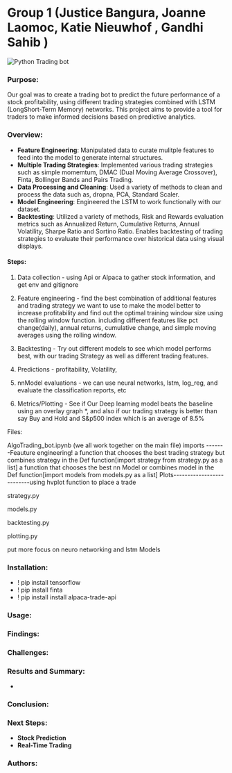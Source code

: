 # Group 1 (Justice Bangura, Joanne Laomoc, Katie Nieuwhof , Gandhi Sahib )

![Python Trading bot](https://static.wixstatic.com/media/1938a7_bbb79b18becc4fcab343725d12ae2598~mv2.jpg/v1/fit/w_1000%2Ch_768%2Cal_c%2Cq_80/file.jpg)

### Purpose:

Our goal was to create a trading bot to predict the future performance of a stock profitability, using different trading strategies combined with LSTM (LongShort-Term Memory) networks. This project aims to provide a tool for traders to make informed decisions based on predictive analytics.

### Overview:
- **Feature Engineering**: Manipulated data to curate mulitple features to feed into the model to generate internal structures.
- **Multiple Trading Strategies**: Implemented various trading strategies such as simple momemtum, DMAC (Dual Moving Average Crossover), Finta, Bollinger Bands and Pairs Trading.
- **Data Processing and Cleaning**: Used a variety of methods to clean and process the data such as, dropna, PCA, Standard Scaler. 
- **Model Engineering**: Engineered the LSTM to work functionally with our dataset.
- **Backtesting**: Utilized a variety of methods, Risk and Rewards evaluation metrics such as Annualized Return, Cumulative Returns, Annual Volatility, Sharpe Ratio and Sortino Ratio. Enables backtesting of trading strategies to evaluate their performance over historical data using visual displays. 



#### Steps: 

1. Data collection - using Api or Alpaca to gather stock information, and get env and gitignore

2. Feature engineering - find the best combination of additional features and trading strategy we want to use to make the model better to increase profitability and find out the optimal training window size using the rolling window function. including different features like pct change(daily), annual returns, cumulative change, and simple moving averages using the rolling window. 

3. Backtesting - Try out different models to see which model performs best, with our trading Strategy as well as different trading features.

4. Predictions - profitability, Volatility, 

5. nnModel evaluations - we can use neural networks, lstm, log_reg,  and evaluate the classification reports, etc

6. Metrics/Plotting - See if Our Deep learning model beats the baseline using an overlay graph *, and also if our trading strategy is better than say Buy and Hold and S&p500 index which is an average of 8.5%

Files:

AlgoTrading_bot.ipynb (we all work together on the main file)
imports -------Feauture engineering! 
a function that chooses the best trading strategy but combines strategy in the Def function[import strategy from strategy.py as a list]
a function that chooses the best nn Model or combines model in the Def function[import models from models.py as a list]
Plots--------------------------using hvplot
function to place a trade


strategy.py

models.py 

backtesting.py

plotting.py

put more focus on neuro networking and lstm Models 
### Installation:
- ! pip install tensorflow
- ! pip install finta
- ! pip install install alpaca-trade-api

### Usage:


### Findings: 

### Challenges:

### Results and Summary:
- 

### Conclusion:

### Next Steps:
- **Stock Prediction**
- **Real-Time Trading**

### Authors:
